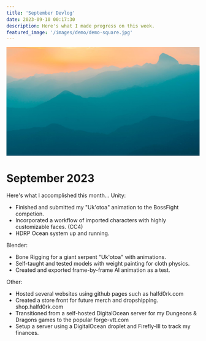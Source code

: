 ```yaml
---
title: 'September Devlog'
date: 2023-09-10 00:17:30
description: Here's what I made progress on this week.
featured_image: '/images/demo/demo-square.jpg'
---
```


![](/images/demo/demo-landscape.jpg)

# September 2023
Here's what I accomplished this month...
Unity:
- Finished and submitted my "Uk'otoa" animation to the BossFight competion.
- Incorporated a workflow of imported characters with highly customizable faces. (CC4)
- HDRP Ocean system up and running.


Blender:
- Bone Rigging for a giant serpent "Uk'otoa" with animations.
- Self-taught and tested models with weight painting for cloth physics.
- Created and exported frame-by-frame AI animation as a test.

Other:
- Hosted several websites using github pages such as halfd0rk.com
- Created a store front for future merch and dropshipping. shop.halfd0rk.com
- Transitioned from a self-hosted DigitalOcean server for my Dungeons & Dragons games to the popular forge-vtt.com
- Setup a server using a DigitalOcean droplet and Firefly-III to track my finances.
